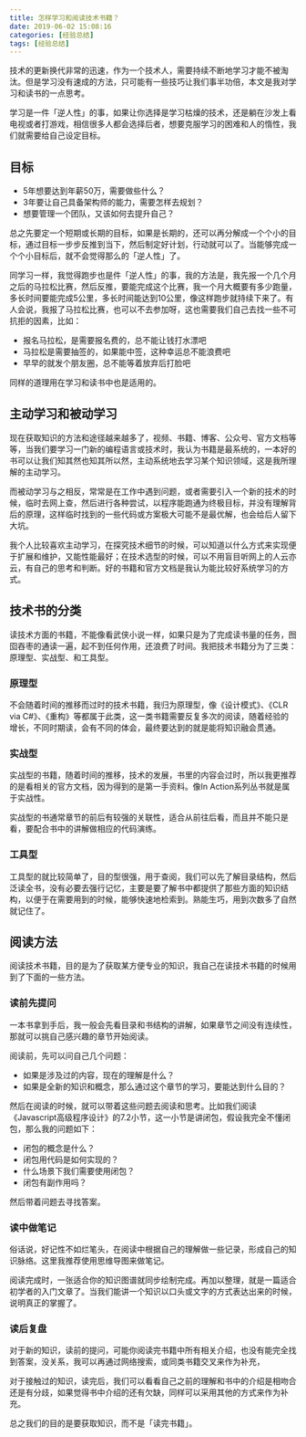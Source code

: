```yaml
---
title: 怎样学习和阅读技术书籍？
date: 2019-06-02 15:08:16
categories: [经验总结]
tags: [经验总结]
---
```


技术的更新换代非常的迅速，作为一个技术人，需要持续不断地学习才能不被淘汰。但是学习没有速成的方法，只可能有一些技巧让我们事半功倍，本文是我对学习和读书的一点思考。

<!--more-->

学习是一件「逆人性」的事，如果让你选择是学习枯燥的技术，还是躺在沙发上看电视或者打游戏，相信很多人都会选择后者，想要克服学习的困难和人的惰性，我们就需要给自己设定目标。

## 目标

* 5年想要达到年薪50万，需要做些什么？
* 3年要让自己具备架构师的能力，需要怎样去规划？
* 想要管理一个团队，又该如何去提升自己？

总之先要定一个短期或长期的目标，如果是长期的，还可以再分解成一个个小的目标，通过目标一步步反推到当下，然后制定好计划，行动就可以了。当能够完成一个个小目标后，就不会觉得那么的「逆人性」了。

同学习一样，我觉得跑步也是件「逆人性」的事，我的方法是，我先报一个几个月之后的马拉松比赛，然后反推，要能完成这个比赛，我一个月大概要有多少跑量，多长时间要能完成5公里，多长时间能达到10公里，像这样跑步就持续下来了。有人会说，我报了马拉松比赛，也可以不去参加呀，这也需要我们自己去找一些不可抗拒的因素，比如：

* 报名马拉松，是需要报名费的，总不能让钱打水漂吧
* 马拉松是需要抽签的，如果能中签，这种幸运总不能浪费吧
* 早早的就发个朋友圈，总不能等着放弃后打脸吧

同样的道理用在学习和读书中也是适用的。

## 主动学习和被动学习

现在获取知识的方法和途径越来越多了，视频、书籍、博客、公众号、官方文档等等，当我们要学习一门新的编程语言或技术时，我认为书籍是最系统的，一本好的书可以让我们知其然也知其所以然，主动系统地去学习某个知识领域，这是我所理解的主动学习。

而被动学习与之相反，常常是在工作中遇到问题，或者需要引入一个新的技术的时候，临时去网上查，然后进行各种尝试，以程序能跑通为终极目标，并没有理解背后的原理，这样临时找到的一些代码或方案极大可能不是最优解，也会给后人留下大坑。

我个人比较喜欢主动学习，在探究技术细节的时候，可以知道以什么方式来实现便于扩展和维护，又能性能最好；在技术选型的时候，可以不用盲目听网上的人云亦云，有自己的思考和判断。好的书籍和官方文档是我认为能比较好系统学习的方式。

## 技术书的分类

读技术方面的书籍，不能像看武侠小说一样，如果只是为了完成读书量的任务，囫囵吞枣的通读一遍，起不到任何作用，还浪费了时间。我把技术书籍分为了三类：原理型、实战型、和工具型。

### 原理型

不会随着时间的推移而过时的技术书籍，我归为原理型，像《设计模式》、《CLR via C#》、《重构》等都属于此类，这一类书籍需要反复多次的阅读，随着经验的增长，不同时期读，会有不同的体会，最终要达到的就是能将知识融会贯通。

### 实战型

实战型的书籍，随着时间的推移，技术的发展，书里的内容会过时，所以我更推荐的是看相关的官方文档，因为得到的是第一手资料。像In Action系列丛书就是属于实战性。

实战型的书通常章节的前后有较强的关联性，适合从前往后看，而且并不能只是看，要配合书中的讲解做相应的代码演练。

### 工具型

工具型的就比较简单了，目的型很强，用于查阅，我们可以先了解目录结构，然后泛读全书，没有必要去强行记忆，主要是要了解书中都提供了那些方面的知识结构，以便于在需要用到的时候，能够快速地检索到。熟能生巧，用到次数多了自然就记住了。

## 阅读方法

阅读技术书籍，目的是为了获取某方便专业的知识，我自己在读技术书籍的时候用到了下面的一些方法。

### 读前先提问

一本书拿到手后，我一般会先看目录和书结构的讲解，如果章节之间没有连续性，那就可以挑自己感兴趣的章节开始阅读。

阅读前，先可以问自己几个问题：

* 如果是涉及过的内容，现在的理解是什么？
* 如果是全新的知识和概念，那么通过这个章节的学习，要能达到什么目的？

然后在阅读的时候，就可以带着这些问题去阅读和思考。比如我们阅读《Javascript高级程序设计》的7.2小节，这一小节是讲闭包，假设我完全不懂闭包，那么我的问题如下：

* 闭包的概念是什么？
* 闭包用代码是如何实现的？
* 什么场景下我们需要使用闭包？
* 闭包有副作用吗？

然后带着问题去寻找答案。

### 读中做笔记

俗话说，好记性不如烂笔头，在阅读中根据自己的理解做一些记录，形成自己的知识脉络。这里我推荐使用思维导图来做笔记。

阅读完成时，一张适合你的知识图谱就同步绘制完成。再加以整理，就是一篇适合初学者的入门文章了。当我们能讲一个知识以口头或文字的方式表达出来的时候，说明真正的掌握了。

### 读后复盘

对于新的知识，读前的提问，可能你阅读完书籍中所有相关介绍，也没有能完全找到答案，没关系，我可以再通过网络搜索，或同类书籍交叉来作为补充，

对于接触过的知识，读完后，我们可以看看自己之前的理解和书中的介绍是相吻合还是有分歧，如果觉得书中介绍的还有欠缺，同样可以采用其他的方式来作为补充。

总之我们的目的是要获取知识，而不是「读完书籍」。


